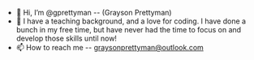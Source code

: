 - 👋 Hi, I’m @gprettyman -- (Grayson Prettyman)
- 👀 I have a teaching background, and a love for coding. I have done a bunch in my free time, but have never had the time to focus on and develop those skills until now!
- 📫 How to reach me -- graysonprettyman@outlook.com

<!---
gprettyman/gprettyman is a ✨ special ✨ repository because its `README.md` (this file) appears on your GitHub profile.
You can click the Preview link to take a look at your changes.
--->
